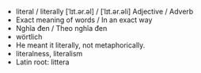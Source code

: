 - literal / literally	[ˈlɪt.ər.əl] / [ˈlɪt.ər.əli]	Adjective / Adverb
- Exact meaning of words / In an exact way
- Nghĩa đen / Theo nghĩa đen
- wörtlich
- He meant it literally, not metaphorically.
- literalness, literalism
- Latin root: littera